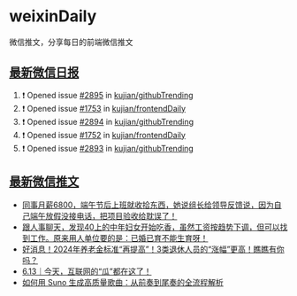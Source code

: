 # weixinDaily
微信推文，分享每日的前端微信推文

## [最新微信日报](https://github.com/kujian/weixinDaily/issues)

<!--START_SECTION:activity-->
1. ❗ Opened issue [#2895](https://github.com/kujian/githubTrending/issues/2895) in [kujian/githubTrending](https://github.com/kujian/githubTrending)
2. ❗ Opened issue [#1753](https://github.com/kujian/frontendDaily/issues/1753) in [kujian/frontendDaily](https://github.com/kujian/frontendDaily)
3. ❗ Opened issue [#2894](https://github.com/kujian/githubTrending/issues/2894) in [kujian/githubTrending](https://github.com/kujian/githubTrending)
4. ❗ Opened issue [#1752](https://github.com/kujian/frontendDaily/issues/1752) in [kujian/frontendDaily](https://github.com/kujian/frontendDaily)
5. ❗ Opened issue [#2893](https://github.com/kujian/githubTrending/issues/2893) in [kujian/githubTrending](https://github.com/kujian/githubTrending)
<!--END_SECTION:activity-->


## [最新微信推文](https://weixin.qdkfweb.cn/)

<!-- BLOG-POST-LIST:START -->
- [同事月薪6800，端午节后上班就收拾东西，她说组长给领导反馈说，因为自己端午放假没接电话，把项目验收给耽误了！](https://weixin.qdkfweb.cn/49535.html)
- [跟人事聊天，发现40上的中年妇女开始吃香，虽然工资按趋势下调，但可以找到工作。原来用人单位要的是：已婚已育不能生育呀！](https://weixin.qdkfweb.cn/49537.html)
- [好消息！2024年养老金标准“再提高”！3类退休人员的“涨幅”更高！瞧瞧有你吗？](https://weixin.qdkfweb.cn/49540.html)
- [6.13｜今天，互联网的“瓜”都在这了！](https://weixin.qdkfweb.cn/49555.html)
- [如何用 Suno 生成高质量歌曲：从前奏到尾奏的全流程解析](https://weixin.qdkfweb.cn/49490.html)
<!-- BLOG-POST-LIST:END -->